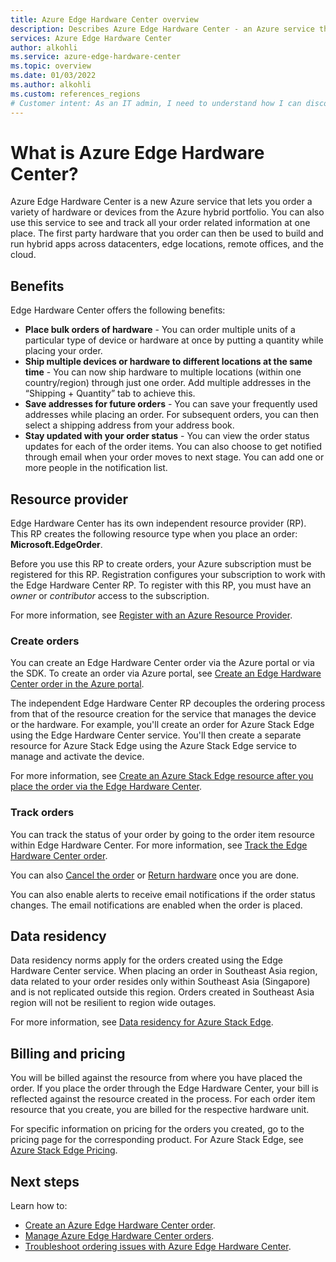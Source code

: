 ```yaml
---
title: Azure Edge Hardware Center overview
description: Describes Azure Edge Hardware Center - an Azure service that lets you order all Azure hardware and manage and track those orders
services: Azure Edge Hardware Center
author: alkohli
ms.service: azure-edge-hardware-center
ms.topic: overview
ms.date: 01/03/2022
ms.author: alkohli
ms.custom: references_regions
# Customer intent: As an IT admin, I need to understand how I can discover and order all first party Azure hardware and manage and track those orders.
---
```


# What is Azure Edge Hardware Center?

Azure Edge Hardware Center is a new Azure service that lets you order a variety of hardware or devices from the Azure hybrid portfolio. You can also use this service to see and track all your order related information at one place. The first party hardware that you order can then be used to build and run hybrid apps across datacenters, edge locations, remote offices, and the cloud.

## Benefits

Edge Hardware Center offers the following benefits:

- **Place bulk orders of hardware** - You can order multiple units of a particular type of device or hardware at once by putting a quantity while placing your order.
- **Ship multiple devices or hardware to different locations at the same time** - You can now ship hardware to multiple locations (within one country/region) through just one order. Add multiple addresses in the “Shipping + Quantity” tab to achieve this.
- **Save addresses for future orders** - You can save your frequently used addresses while placing an order. For subsequent orders, you can then select a shipping address from your address book.
- **Stay updated with your order status** - You can view the order status updates for each of the order items. You can also choose to get notified through email when your order moves to next stage. You can add one or more people in the notification list.

<!--## Available hardware

Use the Edge Hardware Center to browse through and order SKUs from the following product families:  

|Hardware  |Configuration  |
|---------|---------|
| Azure Stack Edge Pro - GPU |Azure Stack Edge Pro - 1 GPU <br> Azure Stack Edge Pro - 2 GPU    |  
| Azure Stack Edge Pro R<sup>1</sup>  |Azure Stack Edge Pro R - single node <br> Azure Stack Edge Pro R - single node with UPS   | 
| Azure Stack Edge Mini R<sup>2</sup>  |One configuration, selected automatically.    |      

<sup>1,2</sup> R denotes rugged SKUs targeted for defense applications.-->

## Resource provider

Edge Hardware Center has its own independent resource provider (RP). This RP creates the following resource type when you place an order: **Microsoft.EdgeOrder**.  

Before you use this RP to create orders, your Azure subscription must be registered for this RP. Registration configures your subscription to work with the Edge Hardware Center RP. To register with this RP, you must have an *owner* or *contributor* access to the subscription.

For more information, see [Register with an Azure Resource Provider](../azure-resource-manager/management/resource-providers-and-types.md#register-resource-provider).

### Create orders

You can create an Edge Hardware Center order via the Azure portal or via the SDK. To create an order via Azure portal, see [Create an Edge Hardware Center order in the Azure portal](azure-edge-hardware-center-create-order.md).  

The independent Edge Hardware Center RP decouples the ordering process from that of the resource creation for the service that manages the device or the hardware. For example, you'll create an order for Azure Stack Edge using the Edge Hardware Center service. You'll then create a separate resource for Azure Stack Edge using the Azure Stack Edge service to manage and activate the device.

For more information, see [Create an Azure Stack Edge resource after you place the order via the Edge Hardware Center](../databox-online/azure-stack-edge-gpu-deploy-prep.md?tabs=azure-edge-hardware-center#create-a-management-resource-for-each-device).

### Track orders

You can track the status of your order by going to the order item resource within Edge Hardware Center. For more information, see [Track the Edge Hardware Center order](azure-edge-hardware-center-manage-order.md#track-order). 

You can also [Cancel the order](azure-edge-hardware-center-manage-order.md#cancel-order) or [Return hardware](azure-edge-hardware-center-manage-order.md#return-hardware ) once you are done.

You can also enable alerts to receive email notifications if the order status changes. The email notifications are enabled when the order is placed.


<!--## Region availability

The Edge Hardware Center service is available in East US, West Europe, and South East Asia for Azure public cloud. The orders created by Edge Hardware Center can also be used to deploy devices in Azure Government, Azure Government Secret, and Azure Government Top Secret.-->

## Data residency

Data residency norms apply for the orders created using the Edge Hardware Center service. When placing an order in Southeast Asia region, data related to your order resides only within Southeast Asia (Singapore) and is not replicated outside this region. Orders created in Southeast Asia region will not be resilient to region wide outages.

For more information, see [Data residency for Azure Stack Edge](../databox-online/azure-stack-edge-gpu-data-residency.md#azure-edge-hardware-center-ordering-and-management-resource).


## Billing and pricing

You will be billed against the resource from where you have placed the order. If you place the order through the Edge Hardware Center, your bill is reflected against the resource created in the process. For each order item resource that you create, you are billed for the respective hardware unit.

For specific information on pricing for the orders you created, go to the pricing page for the corresponding product. For Azure Stack Edge, see [Azure Stack Edge Pricing](https://azure.microsoft.com/pricing/details/azure-stack/edge/).


## Next steps

Learn how to:

- [Create an Azure Edge Hardware Center order](azure-edge-hardware-center-create-order.md).
- [Manage Azure Edge Hardware Center orders](azure-edge-hardware-center-manage-order.md).
- [Troubleshoot ordering issues with Azure Edge Hardware Center](azure-edge-hardware-center-troubleshoot-order.md).

